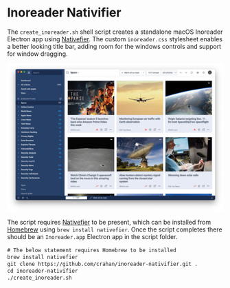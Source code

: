 # Inoreader Nativifier

The `create_inoreader.sh` shell script creates a standalone macOS Inoreader Electron app using [Nativefier](https://github.com/nativefier/nativefier). The custom `inoreader.css` stylesheet enables a better looking title bar, adding room for the windows controls and support for window dragging. 

![Inoreader screenshot](./Inoreader%20screenshot.png)

The script requires [Nativefier](https://github.com/nativefier/nativefier) to be present, which can be installed from [Homebrew](https://brew.sh/) using `brew install nativefier`. Once the script completes there should be an `Inoreader.app` Electron app in the script folder.

```shell
# The below statement requires Homebrew to be installed
brew install nativefier
git clone https://github.com/crahan/inoreader-nativifier.git .
cd inoreader-nativifier
./create_inoreader.sh
```
